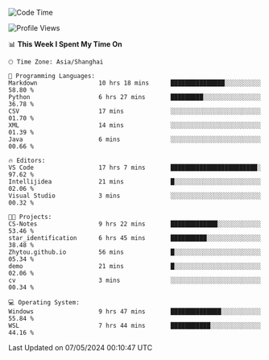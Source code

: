 <!--START_SECTION:waka-->
![Code Time](http://img.shields.io/badge/Code%20Time-1%2C668%20hrs%2020%20mins-blue)

![Profile Views](http://img.shields.io/badge/Profile%20Views-3-blue)

📊 **This Week I Spent My Time On** 

```text
🕑︎ Time Zone: Asia/Shanghai

💬 Programming Languages: 
Markdown                 10 hrs 18 mins      ███████████████░░░░░░░░░░   58.80 % 
Python                   6 hrs 27 mins       █████████░░░░░░░░░░░░░░░░   36.78 % 
CSV                      17 mins             ░░░░░░░░░░░░░░░░░░░░░░░░░   01.70 % 
XML                      14 mins             ░░░░░░░░░░░░░░░░░░░░░░░░░   01.39 % 
Java                     6 mins              ░░░░░░░░░░░░░░░░░░░░░░░░░   00.66 % 

🔥 Editors: 
VS Code                  17 hrs 7 mins       ████████████████████████░   97.62 % 
Intellijidea             21 mins             █░░░░░░░░░░░░░░░░░░░░░░░░   02.06 % 
Visual Studio            3 mins              ░░░░░░░░░░░░░░░░░░░░░░░░░   00.32 % 

🐱‍💻 Projects: 
CS-Notes                 9 hrs 22 mins       █████████████░░░░░░░░░░░░   53.46 % 
star_identification      6 hrs 45 mins       ██████████░░░░░░░░░░░░░░░   38.48 % 
Zhytou.github.io         56 mins             █░░░░░░░░░░░░░░░░░░░░░░░░   05.34 % 
demo                     21 mins             █░░░░░░░░░░░░░░░░░░░░░░░░   02.06 % 
cv                       3 mins              ░░░░░░░░░░░░░░░░░░░░░░░░░   00.34 % 

💻 Operating System: 
Windows                  9 hrs 47 mins       ██████████████░░░░░░░░░░░   55.84 % 
WSL                      7 hrs 44 mins       ███████████░░░░░░░░░░░░░░   44.16 % 
```


 Last Updated on 07/05/2024 00:10:47 UTC
<!--END_SECTION:waka-->